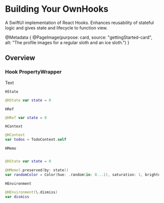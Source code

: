 # Building Your OwnHooks

A SwiftUI implementation of React Hooks. Enhances reusability of stateful logic and gives state and lifecycle to function view.

@Metadata {
  @PageImage(purpose: card, source: "gettingStarted-card", alt: "The profile images for a regular sloth and an ice sloth.")
}

## Overview

### Hook PropertyWrapper

<!--@START_MENU_TOKEN@-->Text<!--@END_MENU_TOKEN@-->


``HState``

```swift
@HState var state = 0
```


``HRef``

```swift
@HRef var state = 0
```

``HContext``

```swift
@HContext
var todos = TodoContext.self
```

``HMemo``

```swift

@HState var state = 0

@HMemo(.preserved(by: state))
var randomColor = Color(hue: .random(in: 0...1), saturation: 1, brightness: 1)

```
``HEnvironment``

```swift
@HEnvironment(\.dismiss)
var dismiss
```
